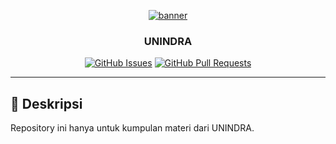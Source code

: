 <p align="center">
  <a href="" rel="noopener">
 <img src="unindra.png" alt="banner"></a>
</p>
<h3 align="center">UNINDRA</h3>

<div align="center">

[![GitHub Issues](https://img.shields.io/github/issues/kylelobo/The-Documentation-Compendium.svg)](https://github.com/TobyG74/UNINDRA/issues)
[![GitHub Pull Requests](https://img.shields.io/github/issues-pr/kylelobo/The-Documentation-Compendium.svg)](https://github.com/TobyG74/UNINDRA/pulls)

</div>

---

## 🧐 Deskripsi <a name = "description"></a>

Repository ini hanya untuk kumpulan materi dari UNINDRA.
